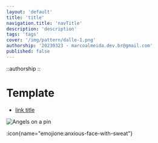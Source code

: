 ```yaml
---
layout: 'default'
title: 'title'
navigation.title: 'navTitle'
description: 'description'
tags: 'tags'
cover: '/img/pattern/dalle-1.png'
authorship: '20230323 - marcoalmeida.dev.br@gmail.com'
published: false
---
```


::authorship 
::


# Template

- [link title](https://localhost:3001/)

![Angels on a pin](/img/2023-03-25-190625.png)

:icon{name="emojione:anxious-face-with-sweat"}
